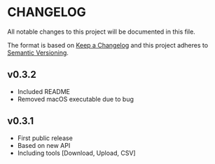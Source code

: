 # CHANGELOG

All notable changes to this project will be documented in this file.

The format is based on [Keep a Changelog](http://keepachangelog.com/) and this project adheres to [Semantic Versioning](http://semver.org/).

## v0.3.2

- Included README
- Removed macOS executable due to bug

## v0.3.1

- First public release
- Based on new API
- Including tools [Download, Upload, CSV]